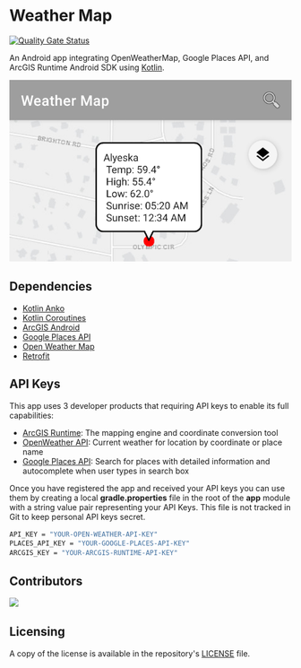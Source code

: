 # Weather Map
[![Quality Gate Status](https://sonarcloud.io/api/project_badges/measure?project=doneill_weather-map&metric=alert_status)](https://sonarcloud.io/dashboard?id=doneill_weather-map)

An Android app integrating OpenWeatherMap, Google Places API, and ArcGIS Runtime Android SDK using [Kotlin](https://kotlinlang.org/).

![weather map image](weather-map.png)

## Dependencies
- [Kotlin Anko](https://github.com/Kotlin/anko)
- [Kotlin Coroutines](https://kotlinlang.org/docs/reference/coroutines-overview.html)
- [ArcGIS Android](https://developers.arcgis.com/android/)
- [Google Places API](https://developers.google.com/places/web-service/intro)
- [Open Weather Map](https://openweathermap.org/)
- [Retrofit](http://square.github.io/retrofit/)

## API Keys
This app uses 3 developer products that requiring API keys to enable its full capabilities:  

- [ArcGIS Runtime](https://developers.arcgis.com/documentation/mapping-apis-and-services/security/#api-keys): The mapping engine and coordinate conversion tool
- [OpenWeather API](https://openweathermap.org/appid): Current weather for location by coordinate or place name
- [Google Places API](https://developers.google.com/maps/documentation/places/web-service/get-api-key): Search for places with detailed information and autocomplete when user types in search box

Once you have registered the app and received your API keys you can use them by creating a local **gradle.properties** file in the root of the **app** module with a string value pair representing your API Keys. This file is not tracked in Git to keep personal API keys secret.

```bash
API_KEY = "YOUR-OPEN-WEATHER-API-KEY"
PLACES_API_KEY = "YOUR-GOOGLE-PLACES-API-KEY"
ARCGIS_KEY = "YOUR-ARCGIS-RUNTIME-API-KEY"
```

## Contributors
<a href="https://github.com/doneill/weather-map/graphs/contributors">
  <img src="https://contributors-img.web.app/image?repo=doneill/weather-map" />
</a>

## Licensing
A copy of the license is available in the repository's [LICENSE](LICENSE) file.
